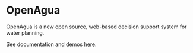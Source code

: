 # OpenAgua
OpenAgua is a new open source, web-based decision support system for water planning.

See documentation and demos [here](http://centrodelagua-decisiones.github.io/OpenAguaDSS/).